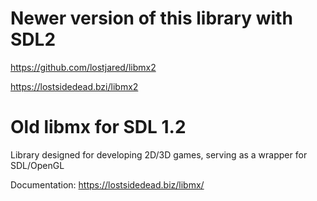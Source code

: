 # Newer version of this library with SDL2
https://github.com/lostjared/libmx2

 https://lostsidedead.bzi/libmx2
 
# Old libmx for SDL 1.2

Library designed for developing 2D/3D games, serving as a wrapper for SDL/OpenGL

Documentation: https://lostsidedead.biz/libmx/
